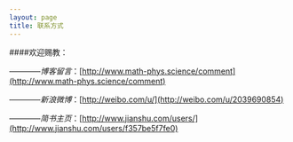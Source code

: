 ```yaml
---
layout: page
title: 联系方式
---
```

####欢迎赐教：


&mdash;&mdash;&mdash;&mdash;*博客留言*：[http://www.math-phys.science/comment](http://www.math-phys.science/comment)

&mdash;&mdash;&mdash;&mdash;*新浪微博*：[http://weibo.com/u/](http://weibo.com/u/2039690854)

&mdash;&mdash;&mdash;&mdash;*简书主页*：[http://www.jianshu.com/users/](http://www.jianshu.com/users/f357be5f7fe0)
